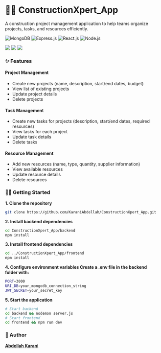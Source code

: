 # 👷‍♂️ ConstructionXpert_App
A construction project management application to help teams organize projects, tasks, and resources efficiently.

![MongoDB](https://img.shields.io/badge/MongoDB-4EA94B?style=for-the-badge&logo=mongodb&logoColor=white)
![Express.js](https://img.shields.io/badge/Express.js-404D59?style=for-the-badge&logo=express&logoColor=white)
![React.js](https://img.shields.io/badge/React.js-20232A?style=for-the-badge&logo=react&logoColor=61DAFB)
![Node.js](https://img.shields.io/badge/Node.js-43853D?style=for-the-badge&logo=node.js&logoColor=white)


<img src="main.png">
<img src="auth.png">
<img src="home.png">


### ✨ Features

#### Project Management

<ul>
    <li>Create new projects (name, description, start/end dates, budget) </li>
    <li>View list of existing projects</li>
    <li>Update project details</li>
    <li>Delete projects</li>
</ul>

#### Task Management

<ul>
    <li> Create new tasks for projects (description, start/end dates, required resources) </li>
    <li>View tasks for each project</li>
    <li>Update task details</li>
    <li>Delete tasks</li>
</ul>

#### Resource Management

<ul>
    <li>Add new resources (name, type, quantity, supplier information)</li>
    <li>View available resources</li>
    <li>Update resource details</li>
    <li>Delete resources</li>
</ul>

### 👨‍💻 Getting Started 

<b>1. Clone the repository</b>

```bash
git clone https://github.com/KaraniAbdellah/ConstructionXpert_App.git
```

<b>2. Install backend dependencies</b>

```bash
cd ConstructionXpert_App/backend
npm install
```

<b>3. Install frontend dependencies</b>

```bash
cd ../ConstructionXpert_App/frontend
npm install
```


<b>4. Configure environment variables Create a .env file in the backend folder with:</b>

```bash
PORT=3000
URI_DB=your_mongodb_connection_string
JWT_SECRET=your_secret_key
```

<b>5. Start the application</b>

```bash
# Start backend
cd backend && nodemon server.js
# Start frontend
cd frontend && npm run dev
```

### 👥 Author

**<a href="https://www.linkedin.com/in/abdellah-karani-965928294/">Abdellah Karani</a>**
